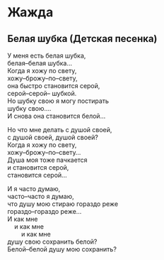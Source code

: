 # Жажда  

## Белая шубка (Детская песенка)  

У меня есть белая шубка,  
белая&#8211;белая шубка&hellip;  
Когда я&nbsp;хожу по&nbsp;свету,  
хожу&#8211;брожу&#8211;по&#8211;свету,  
она быстро становится серой,  
серой&#8211;серой&#8211; шубкой.  
Но шубку свою я&nbsp;могу постирать  
шубку свою....  
И снова она становится белой&hellip;  

Но что мне делать с&nbsp;душой своей,  
с душой своей, душой своей?  
Когда я&nbsp;хожу по&nbsp;свету,  
хожу&#8211;брожу&#8211;по&#8211;свету&hellip;  
Душа моя тоже пачкается  
и становится серой,  
становится серой&hellip;  

И я&nbsp;часто думаю,  
часто&#8211;часто я&nbsp;думаю,  
что душу мою стираю гораздо реже  
гораздо&#8211;гораздо реже&hellip;  
И как мне  
&nbsp;&nbsp;&nbsp;&nbsp;и&nbsp;как мне  
&nbsp;&nbsp;&nbsp;&nbsp;&nbsp;&nbsp;&nbsp;&nbsp;и&nbsp;как мне  
душу свою сохранить белой?  
Белой&#8211;белой душу мою сохранить?  